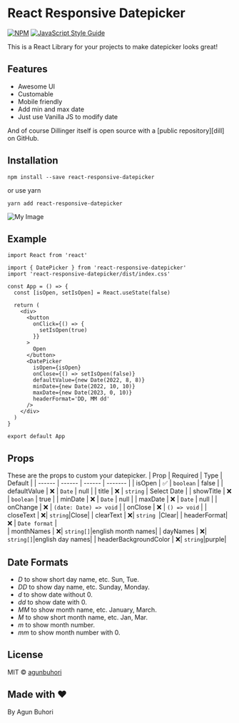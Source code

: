 # React Responsive Datepicker
[![NPM](https://img.shields.io/npm/v/react-responsive-datepicker.svg)](https://www.npmjs.com/package/react-responsive-datepicker) [![JavaScript Style Guide](https://img.shields.io/badge/code_style-standard-brightgreen.svg)](https://standardjs.com)

This is a React Library for your projects to make datepicker looks great!
## Features

- Awesome UI
- Customable
- Mobile friendly
- Add min and max date
- Just use Vanilla JS to modify date

And of course Dillinger itself is open source with a [public repository][dill]
 on GitHub.

## Installation

```
npm install --save react-responsive-datepicker
```
or use yarn
```
yarn add react-responsive-datepicker
```

![My Image](./image/ss.png)

## Example
```tsx
import React from 'react'

import { DatePicker } from 'react-responsive-datepicker'
import 'react-responsive-datepicker/dist/index.css'

const App = () => {
  const [isOpen, setIsOpen] = React.useState(false)

  return (
    <div>
      <button
        onClick={() => {
          setIsOpen(true)
        }}
      >
        Open
      </button>
      <DatePicker
        isOpen={isOpen}
        onClose={() => setIsOpen(false)}
        defaultValue={new Date(2022, 8, 8)}
        minDate={new Date(2022, 10, 10)}
        maxDate={new Date(2023, 0, 10)}
        headerFormat='DD, MM dd'
      />
    </div>
  )
}

export default App

```

## Props
These are the props to custom your datepicker.
| Prop | Required | Type | Default |
| ------ | ------ | ------ | ------- |
| isOpen | ✅ | `boolean` | false |
| defaultValue | ❌ | `Date` | null |
| title | ❌ | `string` | Select Date |
| showTitle | ❌ | `boolean` | true |
| minDate | ❌ | `Date` | null |
| maxDate | ❌ | `Date` | null |
| onChange | ❌ | `(date: Date) => void` |
| onClose | ❌ | `() => void` |
| closeText | ❌|  `string`|Close|
| clearText | ❌|  `string `|Clear|
| headerFormat|❌ | `Date format` |  
| monthNames | ❌| `string[]`|english month names|
| dayNames | ❌| `string[]`|english day names|
| headerBackgroundColor | ❌| `string`|purple|

## Date Formats
- _D_ to show short day name, etc. Sun, Tue.
- _DD_ to show day name, etc. Sunday, Monday.
- _d_ to show date without 0.
- _dd_ to show date with 0.
- _MM_ to show month name, etc. January, March.
- _M_ to show short month name, etc. Jan, Mar.
- _m_ to show month number.
- _mm_ to show month number with 0.

## License
MIT © [agunbuhori](https://github.com/agunbuhori)

## Made with ❤️
By Agun Buhori
